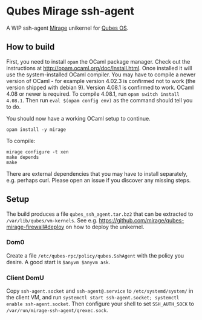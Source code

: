 # Qubes Mirage ssh-agent

A WIP ssh-agent [Mirage](https://mirage.io/) unikernel for [Qubes OS](https://qubes-os.org/).

## How to build

First, you need to install `opam` the OCaml package manager. Check out the instructions at http://opam.ocaml.org/doc/Install.html.
Once installed it will use the system-installed OCaml compiler.
You may have to compile a newer version of OCaml - for example version 4.02.3 is confirmed not to work (the version shipped with debian 9). Version 4.08.1 is confirmed to work.
OCaml 4.08 or newer is required.
To compile 4.08.1, run `opam switch install 4.08.1`. Then run `eval $(opam config env)` as the command should tell you to do.

You should now have a working OCaml setup to continue.

    opam install -y mirage

To compile:

    mirage configure -t xen
    make depends
    make

There are external dependencies that you may have to install separately, e.g. perhaps curl. Please open an issue if you discover any missing steps.

## Setup

The build produces a file `qubes_ssh_agent.tar.bz2` that can be extracted to `/var/lib/qubes/vm-kernels`. See e.g. https://github.com/mirage/qubes-mirage-firewall#deploy on how to deploy the unikernel.

### Dom0

Create a file `/etc/qubes-rpc/policy/qubes.SshAgent` with the policy you desire. A good start is `$anyvm $anyvm ask`.

### Client DomU

Copy `ssh-agent.socket` and `ssh-agent@.service` to `/etc/systemd/system/` in the client VM, and run `systemctl start ssh-agent.socket; systemctl enable ssh-agent.socket`. Then configure your shell to set `SSH_AUTH_SOCK` to `/var/run/mirage-ssh-agent/qrexec.sock`.
